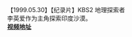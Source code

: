 【1999.05.30】【纪录片】KBS2 地理探索者    
李英爱作为主角探索印度沙漠。    
**[视频地址](http://t.cn/ExqFHTV?m=4351133411350475&u=3965220781)**